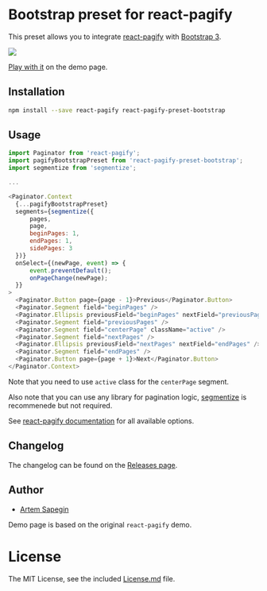 # Bootstrap preset for react-pagify

This preset allows you to integrate [react-pagify](https://github.com/bebraw/react-pagify) with [Bootstrap 3](http://getbootstrap.com/).

[![](http://wow.sapegin.me/2W0b2J2g0b2C/react-pagify.png)](http://sapegin.github.io/react-pagify-preset-bootstrap/)

[Play with it](http://sapegin.github.io/react-pagify-preset-bootstrap/) on the demo page.

## Installation

```bash
npm install --save react-pagify react-pagify-preset-bootstrap
```

## Usage

```javascript
import Paginator from 'react-pagify';
import pagifyBootstrapPreset from 'react-pagify-preset-bootstrap';
import segmentize from 'segmentize';

...

<Paginator.Context
  {...pagifyBootstrapPreset}
  segments={segmentize({
      pages,
      page,
      beginPages: 1,
      endPages: 1,
      sidePages: 3
  })}
  onSelect={(newPage, event) => {
      event.preventDefault();
      onPageChange(newPage);
  }}
>
  <Paginator.Button page={page - 1}>Previous</Paginator.Button>
  <Paginator.Segment field="beginPages" />
  <Paginator.Ellipsis previousField="beginPages" nextField="previousPages" />
  <Paginator.Segment field="previousPages" />
  <Paginator.Segment field="centerPage" className="active" />
  <Paginator.Segment field="nextPages" />
  <Paginator.Ellipsis previousField="nextPages" nextField="endPages" />
  <Paginator.Segment field="endPages" />
  <Paginator.Button page={page + 1}>Next</Paginator.Button>
</Paginator.Context>
```

Note that you need to use `active` class for the `centerPage` segment.

Also note that you can use any library for pagination logic, [segmentize](https://www.npmjs.com/package/segmentize) is recommenede but not required.

See [react-pagify documentation](https://github.com/bebraw/react-pagify/blob/master/README.md) for all available options.

## Changelog

The changelog can be found on the [Releases page](https://github.com/sapegin/react-pagify-preset-bootstrap/releases).

## Author

* [Artem Sapegin](http://sapegin.me/)

Demo page is based on the original `react-pagify` demo.

# License

The MIT License, see the included [License.md](https://github.com/sapegin/react-pagify-preset-bootstrap/blob/master/License.md) file.
